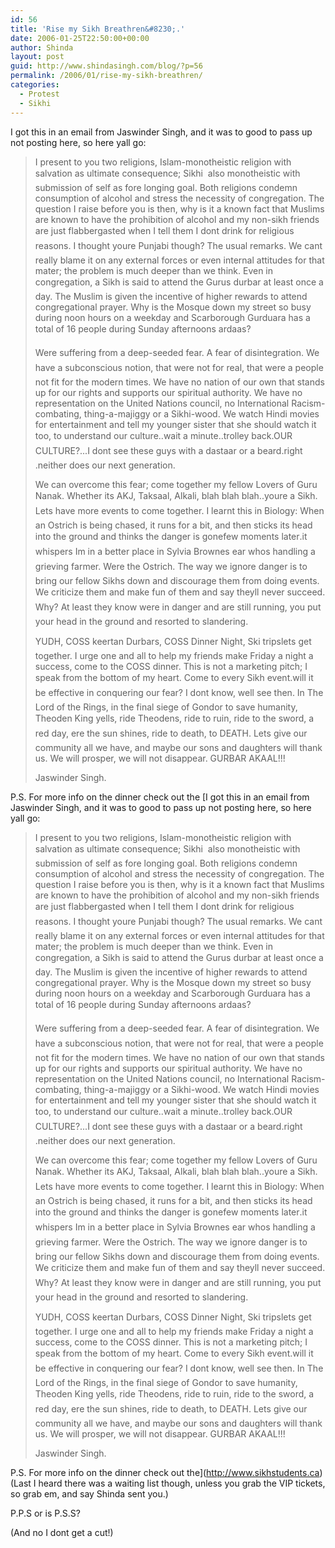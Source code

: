 ```yaml
---
id: 56
title: 'Rise my Sikh Breathren&#8230;.'
date: 2006-01-25T22:50:00+00:00
author: Shinda
layout: post
guid: http://www.shindasingh.com/blog/?p=56
permalink: /2006/01/rise-my-sikh-breathren/
categories:
  - Protest
  - Sikhi
---
```

I got this in an email from Jaswinder Singh, and it was to good to pass up not posting here, so here yall go:

> I present to you two religions, Islam-monotheistic religion with salvation as ultimate consequence; Sikhi  also monotheistic with submission of self as fore longing goal. Both religions condemn consumption of alcohol and stress the necessity of congregation. The question I raise before you is then, why is it a known fact that Muslims are known to have the prohibition of alcohol and my non-sikh friends are just flabbergasted when I tell them I dont drink for religious reasons. I thought youre Punjabi though? The usual remarks. We cant really blame it on any external forces or even internal attitudes for that mater; the problem is much deeper than we think. Even in congregation, a Sikh is said to attend the Gurus durbar at least once a day. The Muslim is given the incentive of higher rewards to attend congregational prayer. Why is the Mosque down my street so busy during noon hours on a weekday and Scarborough Gurduara has a total of 16 people during Sunday afternoons ardaas?
> 
> Were suffering from a deep-seeded fear. A fear of disintegration. We have a subconscious notion, that were not for real, that were a people not fit for the modern times. We have no nation of our own that stands up for our rights and supports our spiritual authority. We have no representation on the United Nations council, no International Racism-combating, thing-a-majiggy or a Sikhi-wood. We watch Hindi movies for entertainment and tell my younger sister that she should watch it too, to understand our culture..wait a minute..trolley back.OUR CULTURE?...I dont see these guys with a dastaar or a beard.right.neither does our next generation.
> 
> We can overcome this fear; come together my fellow Lovers of Guru Nanak. Whether its AKJ, Taksaal, Alkali, blah blah blah..youre a Sikh. Lets have more events to come together. I learnt this in Biology: When an Ostrich is being chased, it runs for a bit, and then sticks its head into the ground and thinks the danger is gonefew moments later.it whispers Im in a better place in Sylvia Brownes ear whos handling a grieving farmer. Were the Ostrich. The way we ignore danger is to bring our fellow Sikhs down and discourage them from doing events. We criticize them and make fun of them and say theyll never succeed. Why? At least they know were in danger and are still running, you put your head in the ground and resorted to slandering.
> 
> YUDH, COSS keertan Durbars, COSS Dinner Night, Ski tripslets get together. I urge one and all to help my friends make Friday a night a success, come to the COSS dinner. This is not a marketing pitch; I speak from the bottom of my heart. Come to every Sikh event.will it be effective in conquering our fear? I dont know, well see then. In The Lord of the Rings, in the final siege of Gondor to save humanity, Theoden King yells, ride Theodens, ride to ruin, ride to the sword, a red day, ere the sun shines, ride to death, to DEATH. Lets give our community all we have, and maybe our sons and daughters will thank us. We will prosper, we will not disappear. GURBAR AKAAL!!!
> 
> Jaswinder Singh.

P.S. For more info on the dinner check out the [I got this in an email from Jaswinder Singh, and it was to good to pass up not posting here, so here yall go:

> I present to you two religions, Islam-monotheistic religion with salvation as ultimate consequence; Sikhi  also monotheistic with submission of self as fore longing goal. Both religions condemn consumption of alcohol and stress the necessity of congregation. The question I raise before you is then, why is it a known fact that Muslims are known to have the prohibition of alcohol and my non-sikh friends are just flabbergasted when I tell them I dont drink for religious reasons. I thought youre Punjabi though? The usual remarks. We cant really blame it on any external forces or even internal attitudes for that mater; the problem is much deeper than we think. Even in congregation, a Sikh is said to attend the Gurus durbar at least once a day. The Muslim is given the incentive of higher rewards to attend congregational prayer. Why is the Mosque down my street so busy during noon hours on a weekday and Scarborough Gurduara has a total of 16 people during Sunday afternoons ardaas?
> 
> Were suffering from a deep-seeded fear. A fear of disintegration. We have a subconscious notion, that were not for real, that were a people not fit for the modern times. We have no nation of our own that stands up for our rights and supports our spiritual authority. We have no representation on the United Nations council, no International Racism-combating, thing-a-majiggy or a Sikhi-wood. We watch Hindi movies for entertainment and tell my younger sister that she should watch it too, to understand our culture..wait a minute..trolley back.OUR CULTURE?...I dont see these guys with a dastaar or a beard.right.neither does our next generation.
> 
> We can overcome this fear; come together my fellow Lovers of Guru Nanak. Whether its AKJ, Taksaal, Alkali, blah blah blah..youre a Sikh. Lets have more events to come together. I learnt this in Biology: When an Ostrich is being chased, it runs for a bit, and then sticks its head into the ground and thinks the danger is gonefew moments later.it whispers Im in a better place in Sylvia Brownes ear whos handling a grieving farmer. Were the Ostrich. The way we ignore danger is to bring our fellow Sikhs down and discourage them from doing events. We criticize them and make fun of them and say theyll never succeed. Why? At least they know were in danger and are still running, you put your head in the ground and resorted to slandering.
> 
> YUDH, COSS keertan Durbars, COSS Dinner Night, Ski tripslets get together. I urge one and all to help my friends make Friday a night a success, come to the COSS dinner. This is not a marketing pitch; I speak from the bottom of my heart. Come to every Sikh event.will it be effective in conquering our fear? I dont know, well see then. In The Lord of the Rings, in the final siege of Gondor to save humanity, Theoden King yells, ride Theodens, ride to ruin, ride to the sword, a red day, ere the sun shines, ride to death, to DEATH. Lets give our community all we have, and maybe our sons and daughters will thank us. We will prosper, we will not disappear. GURBAR AKAAL!!!
> 
> Jaswinder Singh.

P.S. For more info on the dinner check out the](http://www.sikhstudents.ca) (Last I heard there was a waiting list though, unless you grab the VIP tickets, so grab em, and say Shinda sent you.)

P.P.S or is P.S.S?
  
(And no I dont get a cut!)

<div>
</div>